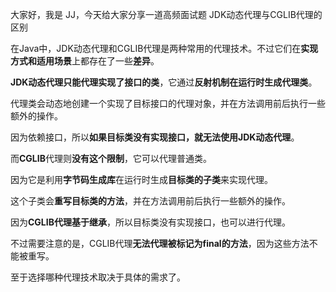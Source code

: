 大家好，我是 JJ，今天给大家分享一道高频面试题 JDK动态代理与CGLIB代理的区别

在Java中，JDK动态代理和CGLIB代理是两种常用的代理技术。不过它们在**实现方式和适用场景**上都存在了一些**差异**。

**JDK动态代理只能代理实现了接口的类**，它通过**反射机制在运行时生成代理类**。

代理类会动态地创建一个实现了目标接口的代理对象，并在方法调用前后执行一些额外的操作。

因为依赖接口，所以**如果目标类没有实现接口，就无法使用JDK动态代理**。

而**CGLIB**代理则**没有这个限制**，它可以代理普通类。

因为它是利用**字节码生成库**在运行时生成**目标类的子类**来实现代理。

这个子类会**重写目标类的方法**，并在方法调用前后执行一些额外的操作。

因为**CGLIB代理基于继承**，所以目标类没有实现接口，也可以进行代理。

不过需要注意的是，CGLIB代理**无法代理被标记为final的方法**，因为这些方法不能被重写。

至于选择哪种代理技术取决于具体的需求了。
